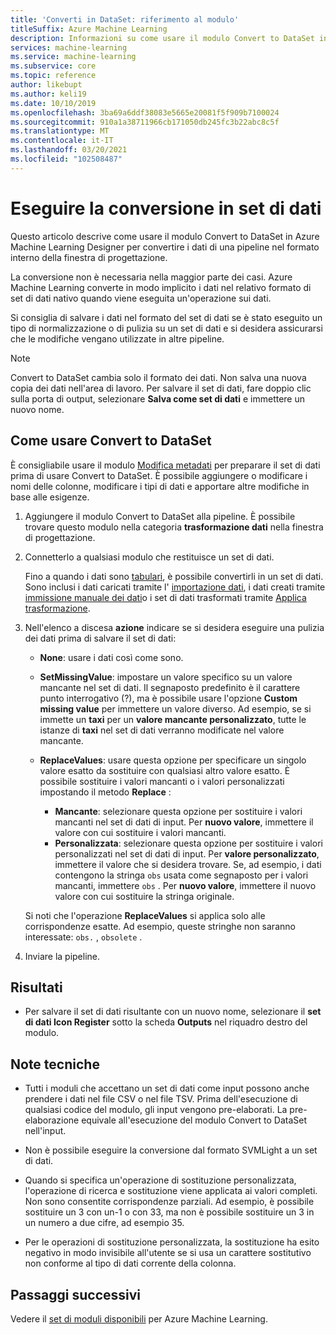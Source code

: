```yaml
---
title: 'Converti in DataSet: riferimento al modulo'
titleSuffix: Azure Machine Learning
description: Informazioni su come usare il modulo Convert to DataSet in Azure Machine Learning Designer per convertire l'input di dati nel formato del set di dati interno.
services: machine-learning
ms.service: machine-learning
ms.subservice: core
ms.topic: reference
author: likebupt
ms.author: keli19
ms.date: 10/10/2019
ms.openlocfilehash: 3ba69a6ddf38083e5665e20081f5f909b7100024
ms.sourcegitcommit: 910a1a38711966cb171050db245fc3b22abc8c5f
ms.translationtype: MT
ms.contentlocale: it-IT
ms.lasthandoff: 03/20/2021
ms.locfileid: "102508487"
---
```

# <a name="convert-to-dataset"></a>Eseguire la conversione in set di dati

Questo articolo descrive come usare il modulo Convert to DataSet in Azure Machine Learning Designer per convertire i dati di una pipeline nel formato interno della finestra di progettazione.
  
La conversione non è necessaria nella maggior parte dei casi. Azure Machine Learning converte in modo implicito i dati nel relativo formato di set di dati nativo quando viene eseguita un'operazione sui dati. 

Si consiglia di salvare i dati nel formato del set di dati se è stato eseguito un tipo di normalizzazione o di pulizia su un set di dati e si desidera assicurarsi che le modifiche vengano utilizzate in altre pipeline.  
  
> [!NOTE]
> Convert to DataSet cambia solo il formato dei dati. Non salva una nuova copia dei dati nell'area di lavoro. Per salvare il set di dati, fare doppio clic sulla porta di output, selezionare **Salva come set di dati** e immettere un nuovo nome.  
  
## <a name="how-to-use-convert-to-dataset"></a>Come usare Convert to DataSet  

È consigliabile usare il modulo [Modifica metadati](edit-metadata.md) per preparare il set di dati prima di usare Convert to DataSet. È possibile aggiungere o modificare i nomi delle colonne, modificare i tipi di dati e apportare altre modifiche in base alle esigenze.

1.  Aggiungere il modulo Convert to DataSet alla pipeline. È possibile trovare questo modulo nella categoria **trasformazione dati** nella finestra di progettazione. 

2. Connetterlo a qualsiasi modulo che restituisce un set di dati.   

    Fino a quando i dati sono [tabulari](/python/api/azureml-core/azureml.data.tabulardataset), è possibile convertirli in un set di dati. Sono inclusi i dati caricati tramite l' [importazione dati](import-data.md), i dati creati tramite [immissione manuale dei dati](enter-data-manually.md)o i set di dati trasformati tramite [Applica trasformazione](apply-transformation.md).

3.  Nell'elenco a discesa **azione** indicare se si desidera eseguire una pulizia dei dati prima di salvare il set di dati:  
  
    - **None**: usare i dati così come sono.  
  
    - **SetMissingValue**: impostare un valore specifico su un valore mancante nel set di dati. Il segnaposto predefinito è il carattere punto interrogativo (?), ma è possibile usare l'opzione  **Custom missing value** per immettere un valore diverso. Ad esempio, se si immette un **taxi** per un **valore mancante personalizzato**, tutte le istanze di **taxi** nel set di dati verranno modificate nel valore mancante.
  
    - **ReplaceValues**: usare questa opzione per specificare un singolo valore esatto da sostituire con qualsiasi altro valore esatto. È possibile sostituire i valori mancanti o i valori personalizzati impostando il metodo **Replace** :

      - **Mancante**: selezionare questa opzione per sostituire i valori mancanti nel set di dati di input. Per **nuovo valore**, immettere il valore con cui sostituire i valori mancanti.
      - **Personalizzata**: selezionare questa opzione per sostituire i valori personalizzati nel set di dati di input. Per **valore personalizzato**, immettere il valore che si desidera trovare. Se, ad esempio, i dati contengono la stringa `obs` usata come segnaposto per i valori mancanti, immettere `obs` . Per **nuovo valore**, immettere il nuovo valore con cui sostituire la stringa originale.
  
    Si noti che l'operazione **ReplaceValues** si applica solo alle corrispondenze esatte. Ad esempio, queste stringhe non saranno interessate: `obs.` , `obsolete` .  
 
  
5.  Inviare la pipeline.  

## <a name="results"></a>Risultati

+  Per salvare il set di dati risultante con un nuovo nome, selezionare il **set di dati Icon Register** sotto la scheda **Outputs** nel riquadro destro del modulo.  
  
## <a name="technical-notes"></a>Note tecniche  

-   Tutti i moduli che accettano un set di dati come input possono anche prendere i dati nel file CSV o nel file TSV. Prima dell'esecuzione di qualsiasi codice del modulo, gli input vengono pre-elaborati. La pre-elaborazione equivale all'esecuzione del modulo Convert to DataSet nell'input.  
  
-   Non è possibile eseguire la conversione dal formato SVMLight a un set di dati.  
  
-   Quando si specifica un'operazione di sostituzione personalizzata, l'operazione di ricerca e sostituzione viene applicata ai valori completi. Non sono consentite corrispondenze parziali. Ad esempio, è possibile sostituire un 3 con un-1 o con 33, ma non è possibile sostituire un 3 in un numero a due cifre, ad esempio 35.  
  
-   Per le operazioni di sostituzione personalizzata, la sostituzione ha esito negativo in modo invisibile all'utente se si usa un carattere sostitutivo non conforme al tipo di dati corrente della colonna.  

  
## <a name="next-steps"></a>Passaggi successivi

Vedere il [set di moduli disponibili](module-reference.md) per Azure Machine Learning.